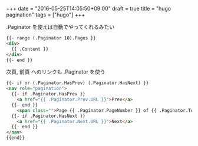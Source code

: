 +++
date = "2016-05-25T14:05:50+09:00"
draft = true
title = "hugo pagination"
tags = ["hugo"]
+++

.Paginator を使えば自動でやってくれるみたい


``` html
{{- range (.Paginator 10).Pages }}
<div>
  {{ .Content }}
</div>
{{- end }}
```

次頁, 前頁 へのリンクも .Paginator を使う

``` html
{{- if or (.Paginator.HasPrev) (.Paginator.HasNext) }}
<nav role="pagination">
  {{- if .Paginator.HasPrev }}
    <a href="{{ .Paginator.Prev.URL }}">Prev</a>
  {{- end }}
    <span class="">Page {{ .Paginator.PageNumber }} of {{ .Paginator.TotalPages }}</span>
  {{- if .Paginator.HasNext }}
    <a href="{{ .Paginator.Next.URL }}">Next</a>
  {{- end }}
</nav>
{{end}}
```
